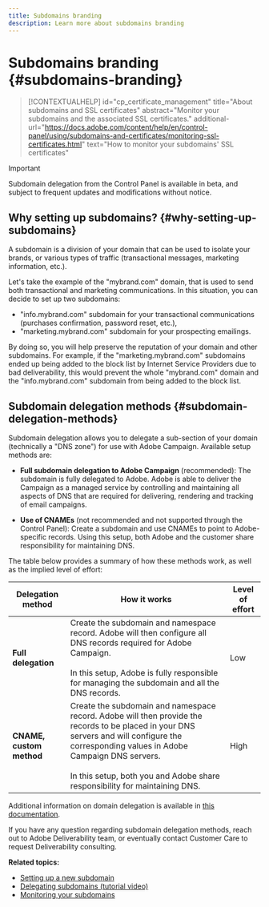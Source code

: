 ```yaml
---
title: Subdomains branding
description: Learn more about subdomains branding
---
```


# Subdomains branding {#subdomains-branding}

>[!CONTEXTUALHELP]
>id="cp_certificate_management"
>title="About subdomains and SSL certificates"
>abstract="Monitor your subdomains and the associated SSL certificates."
>additional-url="https://docs.adobe.com/content/help/en/control-panel/using/subdomains-and-certificates/monitoring-ssl-certificates.html" text="How to monitor your subdomains' SSL certificates"

>[!IMPORTANT]
>
>Subdomain delegation from the Control Panel is available in beta, and subject to frequent updates and modifications without notice.

## Why setting up subdomains? {#why-setting-up-subdomains}

A subdomain is a division of your domain that can be used to isolate your brands, or various types of traffic (transactional messages, marketing information, etc.).

Let's take the example of the "mybrand.com" domain, that is used to send both transactional and marketing communications. In this situation, you can decide to set up two subdomains:

* "info.mybrand.com" subdomain for your transactional communications (purchases confirmation, password reset, etc.),
* "marketing.mybrand.com" subdomain for your prospecting emailings.

By doing so, you will help preserve the reputation of your domain and other subdomains. For example, if the "marketing.mybrand.com" subdomains ended up being added to the block list by Internet Service Providers due to bad deliverability, this would prevent the whole "mybrand.com" domain and the "info.mybrand.com" subdomain from being added to the block list.

## Subdomain delegation methods {#subdomain-delegation-methods}

Subdomain delegation allows you to delegate a sub-section of your domain (technically a "DNS zone") for use with Adobe Campaign. Available setup methods are:

* **Full subdomain delegation to Adobe Campaign** (recommended): The subdomain is fully delegated to Adobe. Adobe is able to deliver the Campaign as a managed service by controlling and maintaining all aspects of DNS that are required for delivering, rendering and tracking of email campaigns.

* **Use of CNAMEs** (not recommended and not supported through the Control Panel): Create a subdomain and use CNAMEs to point to Adobe-specific records. Using this setup, both Adobe and the customer share responsibility for maintaining DNS.

The table below provides a summary of how these methods work, as well as the implied level of effort:

| Delegation method | How it works | Level of effort |
|---|---|---|
| **Full delegation** | Create the subdomain and namespace record. Adobe will then configure all DNS records required for Adobe Campaign.<br/><br/>In this setup, Adobe is fully responsible for managing the subdomain and all the DNS records. | Low |
| **CNAME, custom method** |  Create the subdomain and namespace record. Adobe will then provide the records to be placed in your DNS servers and will configure the corresponding values in Adobe Campaign DNS servers.<br/><br/>In this setup, both you and Adobe share responsibility for maintaining DNS. | High |

Additional information on domain delegation is available in [this documentation](https://helpx.adobe.com/campaign/kb/domain-name-delegation.html).

If you have any question regarding subdomain delegation methods, reach out to Adobe Deliverability team, or eventually contact Customer Care to request Deliverability consulting.

**Related topics:**

* [Setting up a new subdomain](../../subdomains-certificates/using/setting-up-new-subdomain.md)
* [Delegating subdomains (tutorial video)](https://docs.adobe.com/content/help/en/campaign-learn/campaign-standard-tutorials/administrating/control-panel/subdomain-delegation.html)
* [Monitoring your subdomains](../../subdomains-certificates/using/monitoring-subdomains.md)
